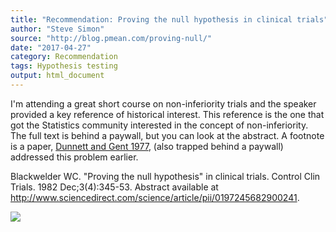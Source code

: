 ```yaml
---
title: "Recommendation: Proving the null hypothesis in clinical trials"
author: "Steve Simon"
source: "http://blog.pmean.com/proving-null/"
date: "2017-04-27"
category: Recommendation
tags: Hypothesis testing
output: html_document
---
```


I'm attending a great short course on non-inferiority trials and the
speaker provided a key reference of historical interest. This reference
is the one that got the Statistics community interested in the concept
of non-inferiority. The full text is behind a paywall, but you can look
at the abstract. A footnote is a paper, [Dunnett and Gent
1977](https://www.ncbi.nlm.nih.gov/pubmed/588654), (also trapped behind
a paywall) addressed this problem earlier.

<!---More--->

Blackwelder WC. "Proving the null hypothesis" in clinical trials.
Control Clin Trials. 1982 Dec;3(4):345-53. Abstract available at
<http://www.sciencedirect.com/science/article/pii/0197245682900241>.

![](../../../web/images/17/proving-null01.png)





